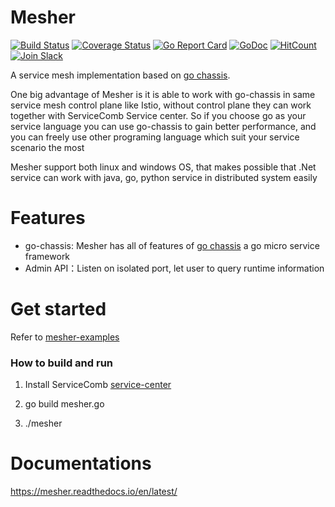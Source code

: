 # Mesher

[![Build Status](https://travis-ci.org/go-chassis/mesher.svg?branch=master)](https://travis-ci.org/go-chassis/mesher) [![Coverage Status](https://coveralls.io/repos/github/go-chassis/mesher/badge.svg?branch=master)](https://coveralls.io/github/go-chassis/mesher?branch=master) [![Go Report Card](https://goreportcard.com/badge/github.com/go-chassis/mesher)](https://goreportcard.com/report/github.com/go-chassis/mesher) [![GoDoc](https://godoc.org/github.com/go-chassis/mesher?status.svg)](https://godoc.org/github.com/go-chassis/mesher) [![HitCount](http://hits.dwyl.io/go-chassis/mesher.svg)](http://hits.dwyl.io/go-chassis/mesher) [![Join Slack](https://img.shields.io/badge/Join-Slack-orange.svg)](https://join.slack.com/t/go-chassis/shared_invite/enQtMzk0MzAyMjEzNzEyLTRjOWE3NzNmN2IzOGZhMzZkZDFjODM1MDc5ZWI0YjcxYjM1ODNkY2RkNmIxZDdlOWI3NmQ0MTg3NzBkNGExZGU)

A service mesh implementation based on [go chassis](https://github.com/go-chassis/go-chassis).

One big advantage of Mesher is it is able to 
work with go-chassis in same service mesh control plane like Istio, without control plane they can work 
together with ServiceComb Service center.
So if you choose go as your service language you can use go-chassis to gain better performance, and you can freely use 
other programing language which suit your service scenario the most

Mesher support both linux and windows OS, 
that makes possible that .Net service can work with java, go, python service in distributed system easily

# Features
- go-chassis: Mesher has all of features of [go chassis](https://github.com/go-chassis/go-chassis)
a go micro service framework
- Admin API：Listen on isolated port, let user to query runtime information 


# Get started
Refer to [mesher-examples](https://github.com/go-chassis/mesher-examples)

### How to build and run

1. Install ServiceComb [service-center](https://github.com/ServiceComb/service-center/releases)

2. go build mesher.go

3. ./mesher

# Documentations

https://mesher.readthedocs.io/en/latest/

